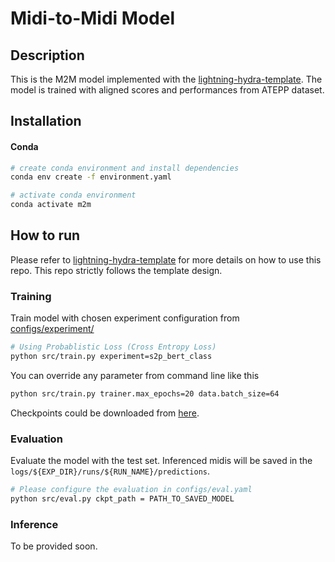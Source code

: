 # Midi-to-Midi Model

<!-- <a href="https://pytorch.org/get-started/locally/"><img alt="PyTorch" src="https://img.shields.io/badge/PyTorch-ee4c2c?logo=pytorch&logoColor=white"></a>
<a href="https://pytorchlightning.ai/"><img alt="Lightning" src="https://img.shields.io/badge/-Lightning-792ee5?logo=pytorchlightning&logoColor=white"></a>
<a href="https://hydra.cc/"><img alt="Config: Hydra" src="https://img.shields.io/badge/Config-Hydra-89b8cd"></a>
<a href="https://github.com/tangjjbetsy/RHEPP-Transformer-S2P"><img alt="Template" src="https://img.shields.io/badge/-RHEPP--Transformer--S2P-017F2F?style=flat&logo=github&labelColor=gray"></a><br>

</div> -->

## Description
This is the M2M model implemented with the [lightning-hydra-template](https://github.com/ashleve/lightning-hydra-template). The model is trained with aligned scores and performances from ATEPP dataset.

## Installation

#### Conda

```bash
# create conda environment and install dependencies
conda env create -f environment.yaml

# activate conda environment
conda activate m2m
```

## How to run

Please refer to [lightning-hydra-template](https://github.com/ashleve/lightning-hydra-template) for more details on how to use this repo. This repo strictly follows the template design.

### Training
Train model with chosen experiment configuration from [configs/experiment/](configs/experiment/)
```bash
# Using Probablistic Loss (Cross Entropy Loss)
python src/train.py experiment=s2p_bert_class
```
You can override any parameter from command line like this

```bash
python src/train.py trainer.max_epochs=20 data.batch_size=64
```

Checkpoints could be downloaded from [here](https://drive.google.com/drive/folders/17lqEafXRI_mCUVnzjeq70NVqXD5VYTZI?usp=share_link).

### Evaluation

Evaluate the model with the test set. Inferenced midis will be saved in the `logs/${EXP_DIR}/runs/${RUN_NAME}/predictions`.

```bash
# Please configure the evaluation in configs/eval.yaml
python src/eval.py ckpt_path = PATH_TO_SAVED_MODEL
```

### Inference

To be provided soon.

<!-- ### Scripts

The `data.sh` was created for preparing the dataset. `run.sh` was used to train the model on slurm. -->

